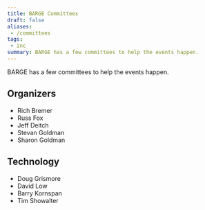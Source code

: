 ```yaml
---
title: BARGE Committees
draft: false
aliases:
 - /committees
tags:
 - inc
summary: BARGE has a few committees to help the events happen.
---
```


BARGE has a few committees to help the events happen.

Organizers
---------

* Rich Bremer
* Russ Fox
* Jeff Deitch
* Stevan Goldman
* Sharon Goldman

Technology
----------

* Doug Grismore
* David Low
* Barry Kornspan
* Tim Showalter

